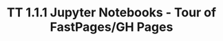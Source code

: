 ---
toc: true
layout: post
description: 
categories: [techtalk]
title: TT 1.1.1 Jupyter Notebooks - Tour of FastPages/GH Pages
---